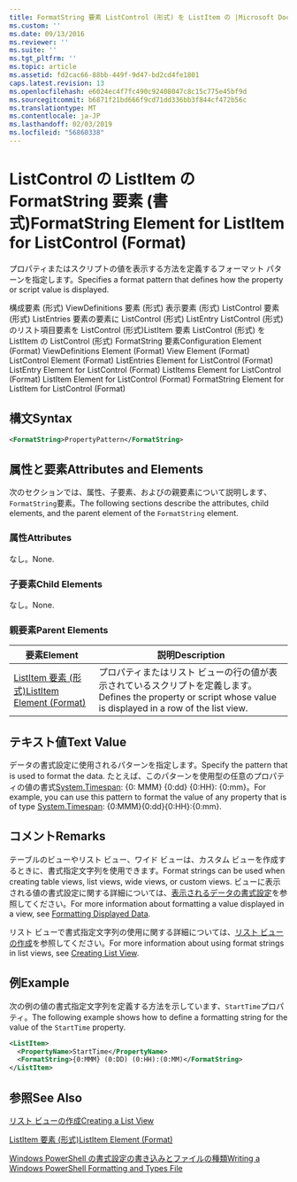 ```yaml
---
title: FormatString 要素 ListControl (形式) を ListItem の |Microsoft Docs
ms.custom: ''
ms.date: 09/13/2016
ms.reviewer: ''
ms.suite: ''
ms.tgt_pltfrm: ''
ms.topic: article
ms.assetid: fd2cac66-88bb-449f-9d47-bd2cd4fe1801
caps.latest.revision: 13
ms.openlocfilehash: e6024ec4f7fc490c92408047c8c15c775e45bf9d
ms.sourcegitcommit: b6871f21bd666f9cd71dd336bb3f844cf472b56c
ms.translationtype: MT
ms.contentlocale: ja-JP
ms.lasthandoff: 02/03/2019
ms.locfileid: "56860338"
---
```

# <a name="formatstring-element-for-listitem-for-listcontrol--format"></a><span data-ttu-id="8596a-102">ListControl の ListItem の FormatString 要素 (書式)</span><span class="sxs-lookup"><span data-stu-id="8596a-102">FormatString Element for ListItem for ListControl  (Format)</span></span>

<span data-ttu-id="8596a-103">プロパティまたはスクリプトの値を表示する方法を定義するフォーマット パターンを指定します。</span><span class="sxs-lookup"><span data-stu-id="8596a-103">Specifies a format pattern that defines how the property or script value is displayed.</span></span>

<span data-ttu-id="8596a-104">構成要素 (形式) ViewDefinitions 要素 (形式) 表示要素 (形式) ListControl 要素 (形式) ListEntries 要素の要素に ListControl (形式) ListEntry ListControl (形式) のリスト項目要素を ListControl (形式)ListItem 要素 ListControl (形式) を ListItem の ListControl (形式) FormatString 要素</span><span class="sxs-lookup"><span data-stu-id="8596a-104">Configuration Element (Format) ViewDefinitions Element (Format) View Element (Format) ListControl Element (Format) ListEntries Element for ListControl (Format) ListEntry Element for ListControl (Format) ListItems Element for ListControl (Format) ListItem Element for ListControl (Format) FormatString Element for ListItem for ListControl (Format)</span></span>

## <a name="syntax"></a><span data-ttu-id="8596a-105">構文</span><span class="sxs-lookup"><span data-stu-id="8596a-105">Syntax</span></span>

```xml
<FormatString>PropertyPattern</FormatString>
```

## <a name="attributes-and-elements"></a><span data-ttu-id="8596a-106">属性と要素</span><span class="sxs-lookup"><span data-stu-id="8596a-106">Attributes and Elements</span></span>

<span data-ttu-id="8596a-107">次のセクションでは、属性、子要素、およびの親要素について説明します、`FormatString`要素。</span><span class="sxs-lookup"><span data-stu-id="8596a-107">The following sections describe the attributes, child elements, and the parent element of the `FormatString` element.</span></span>

### <a name="attributes"></a><span data-ttu-id="8596a-108">属性</span><span class="sxs-lookup"><span data-stu-id="8596a-108">Attributes</span></span>

<span data-ttu-id="8596a-109">なし。</span><span class="sxs-lookup"><span data-stu-id="8596a-109">None.</span></span>

### <a name="child-elements"></a><span data-ttu-id="8596a-110">子要素</span><span class="sxs-lookup"><span data-stu-id="8596a-110">Child Elements</span></span>

<span data-ttu-id="8596a-111">なし。</span><span class="sxs-lookup"><span data-stu-id="8596a-111">None.</span></span>

### <a name="parent-elements"></a><span data-ttu-id="8596a-112">親要素</span><span class="sxs-lookup"><span data-stu-id="8596a-112">Parent Elements</span></span>

|<span data-ttu-id="8596a-113">要素</span><span class="sxs-lookup"><span data-stu-id="8596a-113">Element</span></span>|<span data-ttu-id="8596a-114">説明</span><span class="sxs-lookup"><span data-stu-id="8596a-114">Description</span></span>|
|-------------|-----------------|
|[<span data-ttu-id="8596a-115">ListItem 要素 (形式)</span><span class="sxs-lookup"><span data-stu-id="8596a-115">ListItem Element (Format)</span></span>](./listitem-element-for-listitems-for-listcontrol-format.md)|<span data-ttu-id="8596a-116">プロパティまたはリスト ビューの行の値が表示されているスクリプトを定義します。</span><span class="sxs-lookup"><span data-stu-id="8596a-116">Defines the property or script whose value is displayed in a row of the list view.</span></span>|

## <a name="text-value"></a><span data-ttu-id="8596a-117">テキスト値</span><span class="sxs-lookup"><span data-stu-id="8596a-117">Text Value</span></span>

<span data-ttu-id="8596a-118">データの書式設定に使用されるパターンを指定します。</span><span class="sxs-lookup"><span data-stu-id="8596a-118">Specify the pattern that is used to format the data.</span></span> <span data-ttu-id="8596a-119">たとえば、このパターンを使用型の任意のプロパティの値の書式[System.Timespan](/dotnet/api/System.TimeSpan): {0: MMM} {0:dd} {0:HH}: {0:mm}。</span><span class="sxs-lookup"><span data-stu-id="8596a-119">For example, you can use this pattern to format the value of any property that is of type [System.Timespan](/dotnet/api/System.TimeSpan): {0:MMM}{0:dd}{0:HH}:{0:mm}.</span></span>

## <a name="remarks"></a><span data-ttu-id="8596a-120">コメント</span><span class="sxs-lookup"><span data-stu-id="8596a-120">Remarks</span></span>

<span data-ttu-id="8596a-121">テーブルのビューやリスト ビュー、ワイド ビューは、カスタム ビューを作成するときに、書式指定文字列を使用できます。</span><span class="sxs-lookup"><span data-stu-id="8596a-121">Format strings can be used when creating table views, list views, wide views, or custom views.</span></span> <span data-ttu-id="8596a-122">ビューに表示される値の書式設定に関する詳細については、[表示されるデータの書式設定](./formatting-displayed-data.md)を参照してください。</span><span class="sxs-lookup"><span data-stu-id="8596a-122">For more information about formatting a value displayed in a view, see [Formatting Displayed Data](./formatting-displayed-data.md).</span></span>

<span data-ttu-id="8596a-123">リスト ビューで書式指定文字列の使用に関する詳細については、[リスト ビューの作成](./creating-a-list-view.md)を参照してください。</span><span class="sxs-lookup"><span data-stu-id="8596a-123">For more information about using format strings in list views, see [Creating List View](./creating-a-list-view.md).</span></span>

## <a name="example"></a><span data-ttu-id="8596a-124">例</span><span class="sxs-lookup"><span data-stu-id="8596a-124">Example</span></span>

<span data-ttu-id="8596a-125">次の例の値の書式指定文字列を定義する方法を示しています、`StartTime`プロパティ。</span><span class="sxs-lookup"><span data-stu-id="8596a-125">The following example shows how to define a formatting string for the value of the `StartTime` property.</span></span>

```xml
<ListItem>
  <PropertyName>StartTime</PropertyName>
  <FormatString>{0:MMM} (0:DD) (0:HH):(0:MM)</FormatString>
</ListItem>
```

## <a name="see-also"></a><span data-ttu-id="8596a-126">参照</span><span class="sxs-lookup"><span data-stu-id="8596a-126">See Also</span></span>

[<span data-ttu-id="8596a-127">リスト ビューの作成</span><span class="sxs-lookup"><span data-stu-id="8596a-127">Creating a List View</span></span>](./creating-a-list-view.md)

[<span data-ttu-id="8596a-128">ListItem 要素 (形式)</span><span class="sxs-lookup"><span data-stu-id="8596a-128">ListItem Element (Format)</span></span>](./listitem-element-for-listitems-for-listcontrol-format.md)

[<span data-ttu-id="8596a-129">Windows PowerShell の書式設定の書き込みとファイルの種類</span><span class="sxs-lookup"><span data-stu-id="8596a-129">Writing a Windows PowerShell Formatting and Types File</span></span>](./writing-a-powershell-formatting-file.md)
